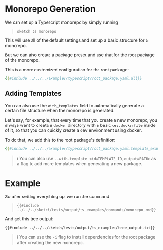 # Monorepo Generation

We can set up a Typescript monorepo by simply running

>`sketch ts monorepo`

This will use all of the default settings and set up a basic structure for a monorepo.

But we can also create a package preset and use that for the root package of the monorepo.

This is a more customized configuration for the root package:

```yaml
{{#include ../../../examples/typescript/root_package.yaml:all}}
```

## Adding Templates

You can also use the `with_templates` field to automatically generate a certain file structure when the monorepo is generated. 

Let's say, for example, that every time that you create a new monorepo, you always want to create a `docker` directory with a basic `dev.dockerfile` inside of it, so that you can quickly create a dev environment using docker. 

To do that, we add this to the root package's definition:

```yaml
{{#include ../../../examples/typescript/root_package.yaml:template_example}}
```

>ℹ️ You can also use `--with-template <id=TEMPLATE_ID,output=PATH>` as a flag to add more templates when generating a new package.

# Example

So after setting everything up, we run the command

>`{{#include ../../../sketch/tests/output/ts_examples/commands/monorepo_cmd}}`

And get this tree output:

```
{{#include ../../../sketch/tests/output/ts_examples/tree_output.txt}}
```

>ℹ️ You can use the `-i` flag to install dependencies for the root package after creating the new monorepo.


